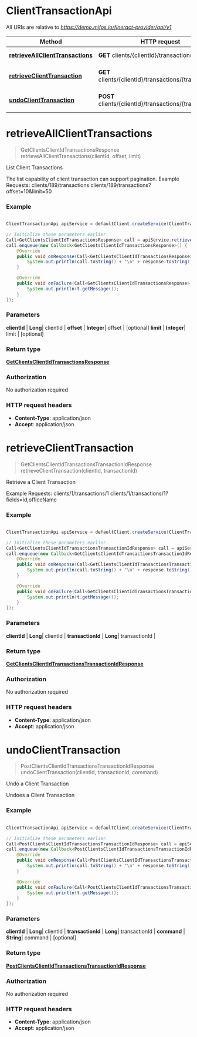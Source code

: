 # ClientTransactionApi

All URIs are relative to *https://demo.mifos.io/fineract-provider/api/v1*

Method | HTTP request | Description
------------- | ------------- | -------------
[**retrieveAllClientTransactions**](ClientTransactionApi.md#retrieveAllClientTransactions) | **GET** clients/{clientId}/transactions | List Client Transactions
[**retrieveClientTransaction**](ClientTransactionApi.md#retrieveClientTransaction) | **GET** clients/{clientId}/transactions/{transactionId} | Retrieve a Client Transaction
[**undoClientTransaction**](ClientTransactionApi.md#undoClientTransaction) | **POST** clients/{clientId}/transactions/{transactionId} | Undo a Client Transaction


<a name="retrieveAllClientTransactions"></a>
# **retrieveAllClientTransactions**
> GetClientsClientIdTransactionsResponse retrieveAllClientTransactions(clientId, offset, limit)

List Client Transactions

The list capability of client transaction can support pagination.  Example Requests:  clients/189/transactions  clients/189/transactions?offset&#x3D;10&amp;limit&#x3D;50

### Example
```java

ClientTransactionApi apiService = defaultClient.createService(ClientTransactionApi.class);

// Initialize these parameters earlier.
Call<GetClientsClientIdTransactionsResponse> call = apiService.retrieveAllClientTransactions(clientId, offset, limit);
call.enqueue(new Callback<GetClientsClientIdTransactionsResponse>() {
    @Override
    public void onResponse(Call<GetClientsClientIdTransactionsResponse> call, Response<GetClientsClientIdTransactionsResponse> response) {
        System.out.println(call.toString() + "\n" + response.toString());
    }

    @Override
    public void onFailure(Call<GetClientsClientIdTransactionsResponse> call, Throwable t) {
        System.out.println(t.getMessage());
    }
});

```

### Parameters

 **clientId** | **Long**| clientId |
 **offset** | **Integer**| offset | [optional]
 **limit** | **Integer**| limit | [optional]

### Return type

[**GetClientsClientIdTransactionsResponse**](GetClientsClientIdTransactionsResponse.md)

### Authorization

No authorization required

### HTTP request headers

 - **Content-Type**: application/json
 - **Accept**: application/json

<a name="retrieveClientTransaction"></a>
# **retrieveClientTransaction**
> GetClientsClientIdTransactionsTransactionIdResponse retrieveClientTransaction(clientId, transactionId)

Retrieve a Client Transaction

Example Requests: clients/1/transactions/1   clients/1/transactions/1?fields&#x3D;id,officeName

### Example
```java

ClientTransactionApi apiService = defaultClient.createService(ClientTransactionApi.class);

// Initialize these parameters earlier.
Call<GetClientsClientIdTransactionsTransactionIdResponse> call = apiService.retrieveClientTransaction(clientId, transactionId);
call.enqueue(new Callback<GetClientsClientIdTransactionsTransactionIdResponse>() {
    @Override
    public void onResponse(Call<GetClientsClientIdTransactionsTransactionIdResponse> call, Response<GetClientsClientIdTransactionsTransactionIdResponse> response) {
        System.out.println(call.toString() + "\n" + response.toString());
    }

    @Override
    public void onFailure(Call<GetClientsClientIdTransactionsTransactionIdResponse> call, Throwable t) {
        System.out.println(t.getMessage());
    }
});

```

### Parameters

 **clientId** | **Long**| clientId |
 **transactionId** | **Long**| transactionId |

### Return type

[**GetClientsClientIdTransactionsTransactionIdResponse**](GetClientsClientIdTransactionsTransactionIdResponse.md)

### Authorization

No authorization required

### HTTP request headers

 - **Content-Type**: application/json
 - **Accept**: application/json

<a name="undoClientTransaction"></a>
# **undoClientTransaction**
> PostClientsClientIdTransactionsTransactionIdResponse undoClientTransaction(clientId, transactionId, command)

Undo a Client Transaction

Undoes a Client Transaction

### Example
```java

ClientTransactionApi apiService = defaultClient.createService(ClientTransactionApi.class);

// Initialize these parameters earlier.
Call<PostClientsClientIdTransactionsTransactionIdResponse> call = apiService.undoClientTransaction(clientId, transactionId, command);
call.enqueue(new Callback<PostClientsClientIdTransactionsTransactionIdResponse>() {
    @Override
    public void onResponse(Call<PostClientsClientIdTransactionsTransactionIdResponse> call, Response<PostClientsClientIdTransactionsTransactionIdResponse> response) {
        System.out.println(call.toString() + "\n" + response.toString());
    }

    @Override
    public void onFailure(Call<PostClientsClientIdTransactionsTransactionIdResponse> call, Throwable t) {
        System.out.println(t.getMessage());
    }
});

```

### Parameters

 **clientId** | **Long**| clientId |
 **transactionId** | **Long**| transactionId |
 **command** | **String**| command | [optional]

### Return type

[**PostClientsClientIdTransactionsTransactionIdResponse**](PostClientsClientIdTransactionsTransactionIdResponse.md)

### Authorization

No authorization required

### HTTP request headers

 - **Content-Type**: application/json
 - **Accept**: application/json

